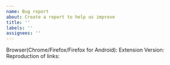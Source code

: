 ```yaml
---
name: Bug report
about: Create a report to help us improve
title: ''
labels: ''
assignees: ''
---
```


Browser(Chrome/Firefox/Firefox for Android):
Extension Version:
Reproduction of links:
